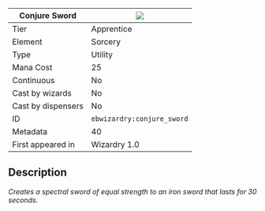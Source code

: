 | Conjure Sword |![](https://github.com/Electroblob77/Wizardry/blob/1.12.2/src/main/resources/assets/ebwizardry/textures/spells/conjure_sword.png)|
|---|---|
| Tier | Apprentice |
| Element | Sorcery |
| Type | Utility |
| Mana Cost | 25 |
| Continuous | No |
| Cast by wizards | No |
| Cast by dispensers | No |
| ID | `ebwizardry:conjure_sword` |
| Metadata | 40 |
| First appeared in | Wizardry 1.0 |
## Description
_Creates a spectral sword of equal strength to an iron sword that lasts for 30 seconds._